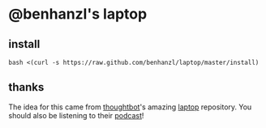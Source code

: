 # @benhanzl's laptop

## install

```
bash <(curl -s https://raw.github.com/benhanzl/laptop/master/install)
```

## thanks

The idea for this came from [thoughtbot](http://robots.thoughtbot.com/)'s
amazing [laptop](https://github.com/thoughtbot/laptop) repository. You should
also be listening to their [podcast](https://learn.thoughtbot.com/giantrobots)!
